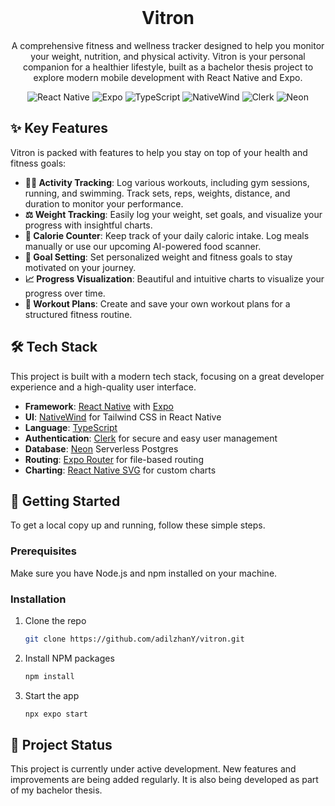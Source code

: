 <div align="center">

<!-- Leave this space for your app icon -->
<br/>

# Vitron

A comprehensive fitness and wellness tracker designed to help you monitor your weight, nutrition, and physical activity. Vitron is your personal companion for a healthier lifestyle, built as a bachelor thesis project to explore modern mobile development with React Native and Expo.

![React Native](https://img.shields.io/badge/React%20Native-0.81-61DAFB?logo=react)
![Expo](https://img.shields.io/badge/Expo-54-000020?logo=expo)
![TypeScript](https://img.shields.io/badge/TypeScript-5-3178c6?logo=typescript)
![NativeWind](https://img.shields.io/badge/NativeWind-4-38b2ac?logo=tailwindcss)
![Clerk](https://img.shields.io/badge/Auth-Clerk-512bf4)
![Neon](https://img.shields.io/badge/Database-Neon-23975E?logo=neon)

</div>

## ✨ Key Features

Vitron is packed with features to help you stay on top of your health and fitness goals:

-   **🏃‍♂️ Activity Tracking**: Log various workouts, including gym sessions, running, and swimming. Track sets, reps, weights, distance, and duration to monitor your performance.
-   **⚖️ Weight Tracking**: Easily log your weight, set goals, and visualize your progress with insightful charts.
-   **🍎 Calorie Counter**: Keep track of your daily caloric intake. Log meals manually or use our upcoming AI-powered food scanner.
-   **🎯 Goal Setting**: Set personalized weight and fitness goals to stay motivated on your journey.
-   **📈 Progress Visualization**: Beautiful and intuitive charts to visualize your progress over time.
-   **📝 Workout Plans**: Create and save your own workout plans for a structured fitness routine.

## 🛠️ Tech Stack

This project is built with a modern tech stack, focusing on a great developer experience and a high-quality user interface.

-   **Framework**: [React Native](https://reactnative.dev/) with [Expo](https://expo.dev/)
-   **UI**: [NativeWind](https://www.nativewind.dev/) for Tailwind CSS in React Native
-   **Language**: [TypeScript](https://www.typescriptlang.org/)
-   **Authentication**: [Clerk](https://clerk.com/) for secure and easy user management
-   **Database**: [Neon](https://neon.tech) Serverless Postgres
-   **Routing**: [Expo Router](https://expo.github.io/router/) for file-based routing
-   **Charting**: [React Native SVG](https://github.com/react-native-svg/react-native-svg) for custom charts

## 🚀 Getting Started

To get a local copy up and running, follow these simple steps.

### Prerequisites

Make sure you have Node.js and npm installed on your machine.

### Installation

1.  Clone the repo
    ```sh
    git clone https://github.com/adilzhanY/vitron.git
    ```
2.  Install NPM packages
    ```sh
    npm install
    ```
3.  Start the app
    ```sh
    npx expo start
    ```

## 🚧 Project Status

This project is currently under active development. New features and improvements are being added regularly. It is also being developed as part of my bachelor thesis.




